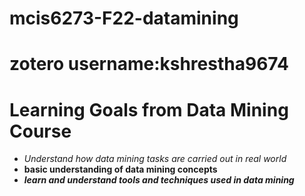 # mcis6273-F22-datamining
# zotero username:kshrestha9674
# Learning Goals from Data Mining Course
* *Understand how data mining tasks are carried out in real world*
* **basic understanding of data mining concepts**
* ***learn and understand tools and techniques used in data mining***
